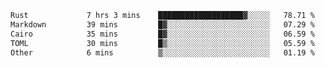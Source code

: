 <!--START_SECTION:waka-->

```txt
Rust             7 hrs 3 mins    ███████████████████▓░░░░░   78.71 %
Markdown         39 mins         █▓░░░░░░░░░░░░░░░░░░░░░░░   07.29 %
Cairo            35 mins         █▓░░░░░░░░░░░░░░░░░░░░░░░   06.59 %
TOML             30 mins         █▒░░░░░░░░░░░░░░░░░░░░░░░   05.59 %
Other            6 mins          ▒░░░░░░░░░░░░░░░░░░░░░░░░   01.19 %
```

<!--END_SECTION:waka-->